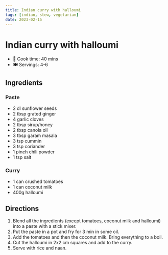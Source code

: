 ```yaml
---
title: Indian curry with halloumi
tags: [indian, stew, vegetarian]
date: 2023-02-15
---
```


# Indian curry with halloumi

- 🍳 Cook time: 40 mins
- 🍽️ Servings: 4-6

## Ingredients

### Paste

- 2 dl sunflower seeds
- 2 tbsp grated ginger
- 4 garlic cloves
- 2 tbsp sirup/honey
- 2 tbsp canola oil
- 3 tbsp garam masala
- 3 tsp cummin
- 3 tsp coriander
- 1 pinch chili powder
- 1 tsp salt

### Curry

- 1 can crushed tomatoes
- 1 can coconut milk
- 400g halloumi

## Directions

1. Blend all the ingredients (except tomatoes, coconut milk and halloumi) into a paste with a stick mixer.
2. Put the paste in a pot and fry for 3 min in some oil.
3. Add the tomatoes and then the coconut milk. Bring everything to a boil.
4. Cut the halloumi in 2x2 cm squares and add to the curry.
5. Serve with rice and naan.
